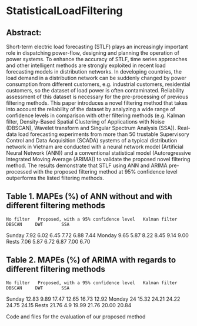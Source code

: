 # StatisticalLoadFiltering

## Abstract: 
Short-term electric load forecasting (STLF) plays an increasingly important role in dispatching power-flow, designing and planning the operation of power systems. To enhance the accuracy of STLF, time series approaches and other intelligent methods are strongly exploited in recent load forecasting models in distribution networks. In developing countries, the load demand in a distribution network can be suddenly changed by power consumption from different customers, e.g. industrial customers, residential customers, so the dataset of load power is often contaminated. Reliability assessment of this dataset is necessary for the pre-processing of previous filtering methods. This paper introduces a novel filtering method that takes into account the reliability of the dataset by analyzing a wide range of confidence levels in comparison with other filtering methods (e.g. Kalman filter, Density-Based Spatial Clustering of Applications with Noise (DBSCAN), Wavelet transform and Singular Spectrum Analysis (SSA)). Real-data load forecasting experiments from more than 50 trustable Supervisory Control and Data Acquisition (SCADA) systems of a typical distribution network in Vietnam are conducted with a neural network model (Artificial Neural Network (ANN)) and a conventional statistical model (Autoregressive Integrated Moving Average (ARIMA)) to validate the proposed novel filtering method. The results demonstrate that STLF using ANN and ARIMA pre-processed with the proposed filtering method at 95% confidence level outperforms the listed filtering methods.

## Table 1. MAPEs (%) of ANN without and with different filtering methods
	No filter	Proposed, with a 95% confidence level	Kalman filter	 DBSCAN		DWT  	  SSA
Sunday	7.92	    6.02	                                      6.45	   7.72	        6.88	  7.44
Monday	9.65	    5.87	                                      8.22	   8.45	        9.14	  9.00
Rests   7.06	    5.87	                                      6.72	   6.87	        7.00	  6.70

## Table 2. MAPEs (%) of ARIMA with regards to different filtering methods
	No filter	Proposed, with a 95% confidence level	Kalman filter	 DBSCAN		DWT 	  SSA
Sunday	12.83	    9.89	                                     17.47	 12.65		16.73	  12.92
Monday	24	    15.32	                                     24.21       24.22	        24.75	  24.15
Rests	21.76	    4.9                                      	     19.99	 21.76	        20.00	  20.84

Code and files for the evaluation of our proposed method

